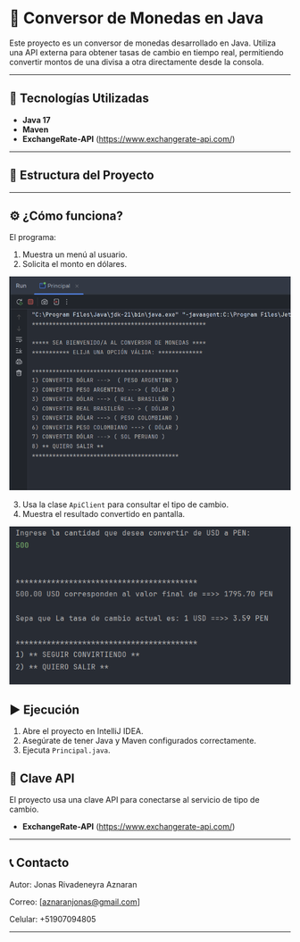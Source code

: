 # 💱 Conversor de Monedas en Java

Este proyecto es un conversor de monedas desarrollado en Java. Utiliza una API externa para obtener tasas de cambio en tiempo real, permitiendo convertir montos de una divisa a otra directamente desde la consola.

---

## 🚀 Tecnologías Utilizadas

- **Java 17**
- **Maven**
- **ExchangeRate-API** (https://www.exchangerate-api.com/)

---

## 🧩 Estructura del Proyecto


---

## ⚙️ ¿Cómo funciona?

El programa:

1. Muestra un menú al usuario.
2. Solicita el monto en dólares.

![img.png](imagenes/img_menu.png)

3. Usa la clase `ApiClient` para consultar el tipo de cambio.
4. Muestra el resultado convertido en pantalla.

![img_conversion.png](imagenes/img_conversion.png)

## ▶️ Ejecución

1. Abre el proyecto en IntelliJ IDEA.
2. Asegúrate de tener Java y Maven configurados correctamente.
3. Ejecuta `Principal.java`.



## 🔐 Clave API

El proyecto usa una clave API para conectarse al servicio de tipo de cambio.
- **ExchangeRate-API** (https://www.exchangerate-api.com/)


---

## 📞 Contacto

Autor: Jonas Rivadeneyra Aznaran  

Correo: [aznaranjonas@gmail.com]

Celular: +51907094805

---
